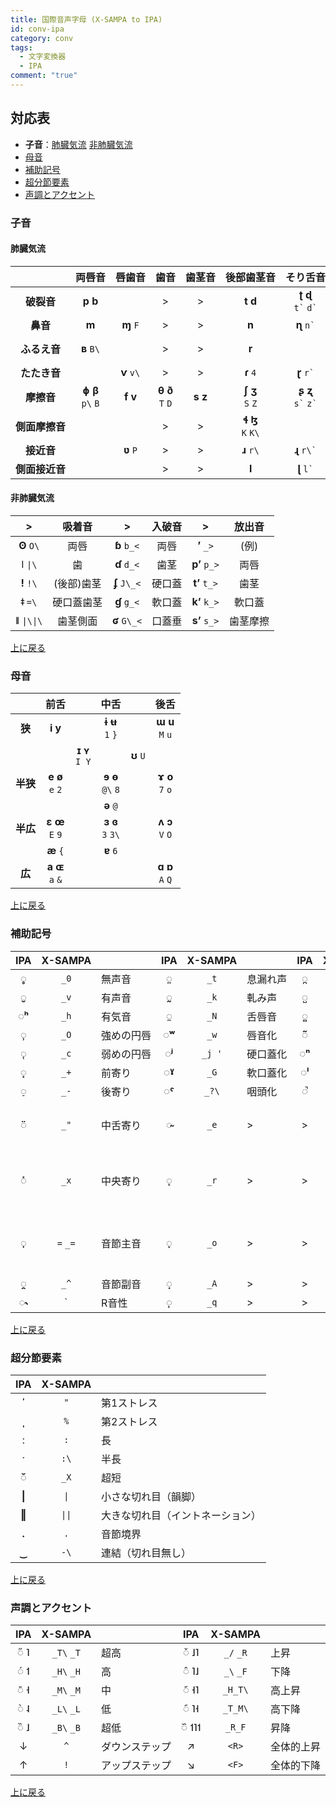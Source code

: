 ```yaml
---
title: 国際音声字母 (X-SAMPA to IPA) 
id: conv-ipa
category: conv
tags:
  - 文字変換器
  - IPA
comment: "true"
---
```

<HLConverter src="/conv/ipa.tsv" />

## 対応表

- **子音**：[肺臓気流](#肺臓気流) [非肺臓気流](#非肺臓気流)
- [母音](#母音)
- [補助記号](#補助記号)
- [超分節要素](#超分節要素)
- [声調とアクセント](#声調とアクセント)

### 子音

#### 肺臓気流

|⁠⁠⁠⁠⁠⁠⁠⁠⁠⁠⁠⁠⁠⁠⁠⁠⁠⁠|両⁠唇⁠音|唇⁠歯⁠音|歯⁠音|歯⁠茎⁠音|後⁠部⁠歯⁠茎⁠音|そ⁠り⁠舌⁠音|硬⁠口⁠蓋⁠音|軟⁠口⁠蓋⁠音|口⁠蓋⁠垂⁠音|咽⁠頭⁠音|声⁠門⁠音| |>|その他|
|:---:|:---:|:---:|:---:|:---:|:---:|:---:|:---:|:---:|:---:|:---:|:---:|:---:|:---:|:---:|
|**破裂音**|**p b**| |>|>|**t d**|**ʈ ɖ**<br>`` t` `` `` d` ``|**c ɟ**<br>`c` `J\` |**k ɡ**|**q ɢ**<br>`q` `G\` | |**ʔ** `?`| |**ʍ w**<br>`W` `w`|両唇軟口蓋接近音|
|**鼻音**|**m**|**ɱ** `F`|>|>|**n**|**ɳ** `` n` ``|**ɲ** `J`|**ŋ** `N`|**ɴ** `N\` | | |^|**ɥ** `H`|両唇硬口蓋接近音|
|**ふるえ音**|**ʙ** `B\` | |>|>|**r**| |**ʀ** `R\` | | | | |^|**ʜ&nbsp;ʢ**<br>`H\`&nbsp;`<\` |喉頭蓋摩擦音|
|**たたき音**| |**ⱱ** `v\`|>|>|**ɾ** `4`|**ɽ** `` r` ``| | | | | |^|**ʡ** `>\` |喉頭蓋破裂音|
|**摩擦音**|**ɸ&nbsp;β**<br>`p\`&nbsp;`B`|**f v**|**θ&nbsp;ð**<br>`T`&nbsp;`D`|**s z**|**ʃ&nbsp;ʒ**<br>`S`&nbsp;`Z`|**ʂ&nbsp;ʐ**<br>`` s` ``&nbsp;`` z` ``|**ç&nbsp;ʝ**<br>`C`&nbsp;`j\`|**x&nbsp;ɣ**<br>`x`&nbsp;`G`|**χ&nbsp;ʁ**<br>`X`&nbsp;`R`|**ħ&nbsp;ʕ**<br>`X\`&nbsp;`?⁠\`|**h&nbsp;ɦ**<br>`h`&nbsp;`h\` |^|**ɕ&nbsp;ʑ**<br>`s\`&nbsp;`z\`|歯茎硬口蓋摩擦音|
|**側面摩擦音**| | |>|>|**ɬ ɮ**<br>`K` `K\`| | | | | | |^|**ɺ** `l\`|歯茎側面はじき音|
|**接近音**| |**ʋ** `P`|>|>|**ɹ** `r\` |**ɻ** `` r\` ``|**j**|**ɰ** `M\`| | | |^|**ɧ** `x\`|無⁠声⁠後⁠部⁠歯⁠茎⁠軟⁠口⁠蓋⁠摩⁠擦⁠音|
|**側⁠面⁠接⁠近⁠音**| | |>|>|**l**|**ɭ** `` l` ``|**ʎ** `L`|**ʟ** `L\`| | | |^|**ɫ** `5`|軟口蓋歯茎側面接近音|

#### 非肺臓気流

|>|吸着音|>|入破音|>|放出音|
|:---:|:---:|:---:|:---:|:---:|:---:|
|**ʘ** `O\`|両唇|**ɓ** `b_<`|両唇|**ʼ** `_>`|(例)|
|**ǀ** `\|\`|歯|**ɗ** `d_<`|歯茎|**pʼ** `p_>`|両唇|
|**ǃ** `!\`|(後部)歯茎|**ʄ** `J\_<`|硬口蓋|**tʼ** `t_>`|歯茎|
|**ǂ** `=\`|硬口蓋歯茎|**ɠ** `g_<`|軟口蓋|**kʼ** `k_>`|軟口蓋|
|**ǁ** `\|\\|\`|歯茎側面|**ʛ** `G\_<`|口蓋垂|**sʼ** `s_>`|歯茎摩擦|

[上に戻る](#対応表)

### 母音

| |前舌| |中舌| |後舌|
|:---:|:---:|:---:|:---:|:---:|:---:|
|**狭**|**i y**| |**ɨ ʉ**<br>`1` `}`| |**ɯ u**<br>`M` `u`|
| | |**ɪ ʏ**<br>`I Y`| |**ʊ** `U`| |
|**半狭**|**e ø**<br>`e` `2`| |**ɘ ɵ**<br>`@\` `8`| |**ɤ o**<br>`7` `o`|
| | | |**ə** `@`| | |
|**半広**|**ɛ œ**<br>`E` `9`| |**ɜ ɞ**<br>`3` `3\`| |**ʌ ɔ**<br>`V` `O`|
| |**æ** `{`| |**ɐ** `6`| | |
|**広**|**a ɶ**<br>`a` `&`| | | |**ɑ ɒ**<br>`A` `Q`|

[上に戻る](#対応表)

### 補助記号

|IPA|X⁠-⁠SAMPA| |IPA|X⁠-⁠SAMPA| |IPA|X⁠-⁠SAMPA| |
|:---:|:---:|:---|:---:|:---:|:---|:---:|:---:|:---|
|**◌̥**|`_0`|無声音|**◌̤**|`_t`|息⁠漏⁠れ⁠声|**◌̪**|`_d`|歯音|
|**◌̬**|`_v`|有声音|**◌̰**|`_k`|軋み声|**◌̺**|`_a`|舌尖音|
|**◌ʰ**|`_h`|有気音|**◌̼**|`_N`|舌唇音|**◌̻**|`_m`|舌端音|
|**◌̹**|`_O`|強⁠め⁠の⁠円⁠唇|**◌ʷ**|`_w`|唇音化|**◌̃**|`~ _~`|鼻音化|
|**◌̜**|`_c`|弱めの円唇|**◌ʲ**|`_j '`|硬口蓋化|**◌ⁿ**|`_n`|鼻⁠腔⁠開⁠放|
|**◌̟**|`_+`|前寄り|**◌ˠ**|`_G`|軟口蓋化|**◌ˡ**|`_l`|側面開放|
|**◌̠**|`_-`|後寄り|**◌ˤ**|`_?\`|咽頭化|**◌̚**|`_}`|内破音|
|**◌̈**|`_"`|中舌寄り|**◌̴**|`_e`|>|>|>|軟口蓋化あるいは咽頭化|
|**◌̽**|`_x`|中央寄り|**◌̝**|`_r`|>|>|>|上寄り, 有声歯茎摩擦音 [ɹ̝]|
|**◌̩**|`=` `_=`|音節主音|**◌̞**|`_o`|>|>|>|下寄り, 有声両唇接近音 [β̞]|
|**◌̯**|`_^`|音節副音|**◌̘**|`_A`|>|>|>|舌根前進|
|**◌˞**|`` ` ``|R音性|**◌̙**|`_q`|>|>|>|舌根後退|

[上に戻る](#対応表)

### 超分節要素

|IPA|X⁠-⁠SAMPA| |
|:---:|:---:|:---|
|**ˈ**|`"`|第1ストレス|
|**ˌ**|`%`|第2ストレス|
|**ː**|`:`|長|
|**ˑ**|`:\`|半長|
|**◌̆**|`_X`|超短|
|**\|**|`\|`|小さな切れ目（韻脚）|
|**‖**|`\|\|`|大きな切れ目（イントネーション）|
|**.**|`.`|音節境界|
|**‿**|`-\`|連結（切れ目無し）|

[上に戻る](#対応表)

### 声調とアクセント

|IPA|X-SAMPA| |IPA|X-SAMPA| |
|:---:|:---:|:---|:---:|:---:|:---|
|◌̋ ˥|`_T\` `_T`|超高|◌̌ ˩˥|`_/` `_R`|上昇|
|◌́ ˦|`_H\` `_H`|高|◌̂ ˥˩|`_\` `_F`|下降|
|◌̄ ˧|`_M\` `_M`|中|◌᷄ ˧˥|`_H_T\`|高上昇|
|◌̀ ˨|`_L\` `_L`|低|◌᷇ ˥˧|`_T_M\`|高下降|
|◌̏ ˩|`_B\` `_B`|超低|◌᷈ ˦˥˦|`_R_F`|昇降|
|↓|`^`|ダウンステップ|↗|`<R>`|全体的上昇|
|↑|`!`|アップステップ|↘|`<F>`|全体的下降|

[上に戻る](#対応表)
